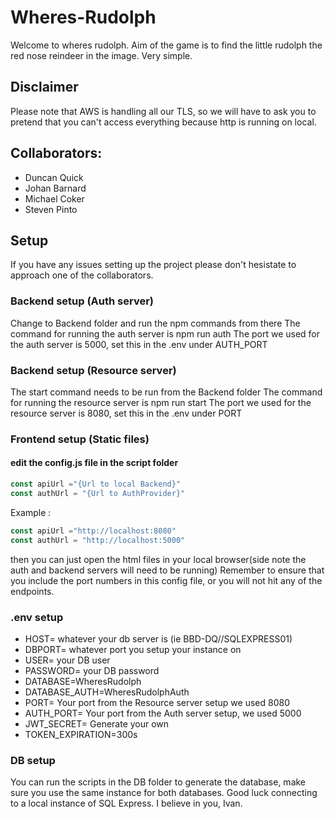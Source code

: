 # Wheres-Rudolph
Welcome to wheres rudolph. Aim of the game is to find the little rudolph the red nose reindeer in the image. Very simple.
## Disclaimer
Please note that AWS is handling all our TLS, so we will have to ask you to pretend that you can't access everything because http is running on local.
## Collaborators:
- Duncan Quick
- Johan Barnard
- Michael Coker
- Steven Pinto

## Setup
If you have any issues setting up the project please don't hesistate to approach one of the collaborators.
### Backend setup (Auth server)
Change to Backend folder and run the npm commands from there
The command for running the auth server is npm run auth
The port we used for the auth server is 5000, set this in the .env under AUTH_PORT
### Backend setup (Resource server)
The start command needs to be run from the Backend folder
The command for running the resource server is npm run start
The port we used for the resource server is 8080, set this in the .env under PORT
### Frontend setup (Static files)
#### edit the config.js file in the script folder
```js
const apiUrl ="{Url to local Backend}"
const authUrl = "{Url to AuthProvider}"
```

Example :
```js
const apiUrl ="http://localhost:8080"
const authUrl = "http://localhost:5000"
```

then you can just open the html files in your local browser(side note the auth and backend servers will need to be running)
Remember to ensure that you include the port numbers in this config file, or you will not hit any of the endpoints.
### .env setup
 - HOST= whatever your db server is (ie BBD-DQ//SQLEXPRESS01)
 - DBPORT= whatever port you setup your instance on
 - USER= your DB user
 - PASSWORD= your DB password
 - DATABASE=WheresRudolph
 - DATABASE_AUTH=WheresRudolphAuth
 - PORT= Your port from the Resource server setup we used 8080
 - AUTH_PORT= Your port from the Auth server setup, we used 5000
 - JWT_SECRET= Generate your own 
 - TOKEN_EXPIRATION=300s
### DB setup
You can run the scripts in the DB folder to generate the database, make sure you use the same instance for both databases.
Good luck connecting to a local instance of SQL Express. I believe in you, Ivan.